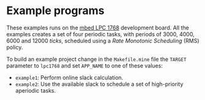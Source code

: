 # Example programs
These examples runs on the [mbed LPC 1768](https://developer.mbed.org/platforms/mbed-LPC1768/) development board. All the examples creates a set of four periodic tasks, with periods of 3000, 4000, 6000 and 12000 *ticks*, scheduled using a *Rate Monotonic Scheduling* (RMS) policy.

To build an example project change in the `Makefile.mine` file the `TARGET` parameter to `lpc1768` and set `APP_NAME` to one of these values:
* `example1`: Perform online slack calculation.
* `example2`: Use the available slack to schedule a set of high-priority aperiodic tasks.

